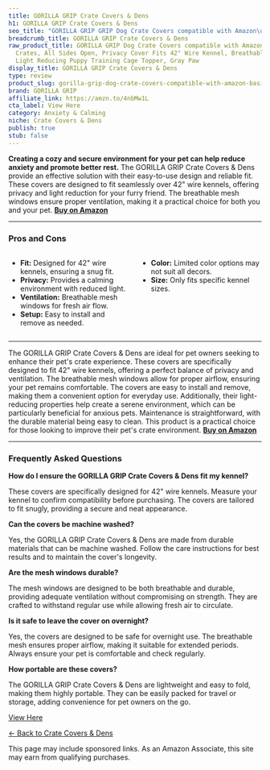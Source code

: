 ```yaml
---
title: GORILLA GRIP Crate Covers & Dens
h1: GORILLA GRIP Crate Covers & Dens
seo_title: "GORILLA GRIP GRIP Dog Crate Covers compatible with Amazon\u2026"
breadcrumb_title: GORILLA GRIP Crate Covers & Dens
raw_product_title: GORILLA GRIP Dog Crate Covers compatible with Amazon Basics Dog
  Crates, All Sides Open, Privacy Cover Fits 42" Wire Kennel, Breathable Mesh Windows,
  Light Reducing Puppy Training Cage Topper, Gray Paw
display_title: GORILLA GRIP Crate Covers & Dens
type: review
product_slug: gorilla-grip-dog-crate-covers-compatible-with-amazon-basics-dog-crates-3dc04514
brand: GORILLA GRIP
affiliate_link: https://amzn.to/4nbMw1L
cta_label: View Here
category: Anxiety & Calming
niche: Crate Covers & Dens
publish: true
stub: false
---
```


<div id="intro" class="full-width">
  <p><strong>Creating a cozy and secure environment for your pet can help reduce anxiety and promote better rest.</strong> The GORILLA GRIP Crate Covers & Dens provide an effective solution with their easy-to-use design and reliable fit. These covers are designed to fit seamlessly over 42" wire kennels, offering privacy and light reduction for your furry friend. The breathable mesh windows ensure proper ventilation, making it a practical choice for both you and your pet. <a href="https://amzn.to/4nbMw1L" rel="nofollow sponsored noopener" target="_blank"><strong>Buy on Amazon</strong></a></p>
</div>

<hr />
<h3 id="pros-cons">Pros and Cons</h3>
<div class="pc-grid" style="display:grid;grid-template-columns:1fr 1fr;gap:16px;">
  <ul>
    <li><strong>Fit:</strong> Designed for 42" wire kennels, ensuring a snug fit.</li>
    <li><strong>Privacy:</strong> Provides a calming environment with reduced light.</li>
    <li><strong>Ventilation:</strong> Breathable mesh windows for fresh air flow.</li>
    <li><strong>Setup:</strong> Easy to install and remove as needed.</li>
  </ul>
  <ul>
    <li><strong>Color:</strong> Limited color options may not suit all decors.</li>
    <li><strong>Size:</strong> Only fits specific kennel sizes.</li>
  </ul>
</div>
<hr />

<div class="full-width">
  <p>The GORILLA GRIP Crate Covers & Dens are ideal for pet owners seeking to enhance their pet's crate experience. These covers are specifically designed to fit 42" wire kennels, offering a perfect balance of privacy and ventilation. The breathable mesh windows allow for proper airflow, ensuring your pet remains comfortable. The covers are easy to install and remove, making them a convenient option for everyday use. Additionally, their light-reducing properties help create a serene environment, which can be particularly beneficial for anxious pets. Maintenance is straightforward, with the durable material being easy to clean. This product is a practical choice for those looking to improve their pet's crate environment. <a href="https://amzn.to/4nbMw1L" rel="nofollow sponsored noopener" target="_blank"><strong>Buy on Amazon</strong></a></p>
</div>

<hr />
<h3 id="faqs">Frequently Asked Questions</h3>

<p><strong>How do I ensure the GORILLA GRIP Crate Covers & Dens fit my kennel?</strong></p>
<p>These covers are specifically designed for 42" wire kennels. Measure your kennel to confirm compatibility before purchasing. The covers are tailored to fit snugly, providing a secure and neat appearance.</p>

<p><strong>Can the covers be machine washed?</strong></p>
<p>Yes, the GORILLA GRIP Crate Covers & Dens are made from durable materials that can be machine washed. Follow the care instructions for best results and to maintain the cover's longevity.</p>

<p><strong>Are the mesh windows durable?</strong></p>
<p>The mesh windows are designed to be both breathable and durable, providing adequate ventilation without compromising on strength. They are crafted to withstand regular use while allowing fresh air to circulate.</p>

<p><strong>Is it safe to leave the cover on overnight?</strong></p>
<p>Yes, the covers are designed to be safe for overnight use. The breathable mesh ensures proper airflow, making it suitable for extended periods. Always ensure your pet is comfortable and check regularly.</p>

<p><strong>How portable are these covers?</strong></p>
<p>The GORILLA GRIP Crate Covers & Dens are lightweight and easy to fold, making them highly portable. They can be easily packed for travel or storage, adding convenience for pet owners on the go.</p>
<p><a class="btn" href="https://amzn.to/4nbMw1L" target="_blank" rel="nofollow sponsored noopener">View Here</a></p>
<p><a href="/roundups/anxiety-calming/crate-covers-dens/">← Back to Crate Covers & Dens</a></p>
<aside class="disclosure">This page may include sponsored links. As an Amazon Associate, this site may earn from qualifying purchases.</aside>
